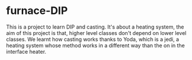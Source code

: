 # furnace-DIP
This is a project to learn DIP and casting. It's about a heating system, the aim of this project is that, higher level classes don't depend on lower level classes. We learnt how casting works thanks to Yoda, which is a jedi, a heating system whose method works in a different way than the on in the interface heater.

